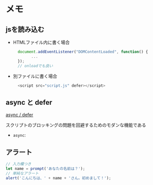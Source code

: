 # メモ

## jsを読み込む

* HTMLファイル内に書く場合
  
  ```javascript
    document.addEventListener("DOMContentLoaded", function() {
          ...
    });
    // onloadでも良い
  ```

* 別ファイルに書く場合
  
  ```javascript
    <script src="script.js" defer></script>
  ```

## async と defer

[async / defer](https://qiita.com/phanect/items/82c85ea4b8f9c373d684)

スクリプトのブロッキングの問題を回避するためのモダンな機能である

* `async`: 

## アラート

```javascript
// 入力欄つき
let name = prompt('あなたの名前は？');
// 単純なアラート
alert('こんにちは、' + name + 'さん。初めまして！');
```
